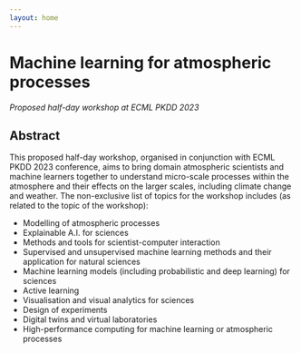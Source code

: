 ```yaml
---
layout: home
---
```


# Machine learning for atmospheric processes
*Proposed half-day workshop at ECML PKDD 2023*

## Abstract
This proposed half-day workshop, organised in conjunction with ECML PKDD 2023 conference,
aims to bring domain atmospheric scientists and machine learners together to
understand micro-scale processes within the atmosphere and their effects on the
larger scales, including climate change and weather.
The non-exclusive list of topics for the workshop includes
(as related to the topic of the workshop):
- Modelling of atmospheric processes 
- Explainable A.I. for sciences
- Methods and tools for scientist-computer interaction
- Supervised and unsupervised machine learning methods and their application for natural sciences
- Machine learning models (including probabilistic and deep learning) for sciences
- Active learning
- Visualisation and visual analytics for sciences 
- Design of experiments
- Digital twins and virtual laboratories 
- High-performance computing for machine learning or atmospheric processes